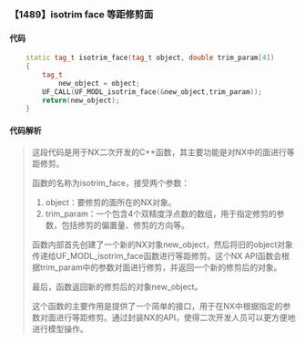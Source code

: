 ### 【1489】isotrim face 等距修剪面

#### 代码

```cpp
    static tag_t isotrim_face(tag_t object, double trim_param[4])  
    {  
        tag_t  
            new_object = object;  
        UF_CALL(UF_MODL_isotrim_face(&new_object,trim_param));  
        return(new_object);  
    }

```

#### 代码解析

> 这段代码是用于NX二次开发的C++函数，其主要功能是对NX中的面进行等距修剪。
>
> 函数的名称为isotrim_face，接受两个参数：
>
> 1. object：要修剪的面所在的NX对象。
> 2. trim_param：一个包含4个双精度浮点数的数组，用于指定修剪的参数，包括修剪的偏置量、修剪的方向等。
>
> 函数内部首先创建了一个新的NX对象new_object，然后将旧的object对象传递给UF_MODL_isotrim_face函数进行等距修剪。这个NX API函数会根据trim_param中的参数对面进行修剪，并返回一个新的修剪后的对象。
>
> 最后，函数返回新的修剪后的对象new_object。
>
> 这个函数的主要作用是提供了一个简单的接口，用于在NX中根据指定的参数对面进行等距修剪。通过封装NX的API，使得二次开发人员可以更方便地进行模型操作。
>
